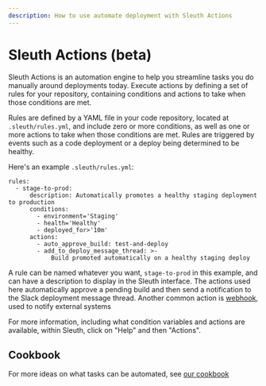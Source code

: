 ```yaml
---
description: How to use automate deployment with Sleuth Actions
---
```


# Sleuth Actions \(beta\)

Sleuth Actions is an automation engine to help you streamline tasks you do manually around deployments today. Execute actions by defining a set of rules for your repository, containing conditions and actions to take when those conditions are met.

Rules are defined by a YAML file in your code repository, located at `.sleuth/rules.yml`, and include zero or more conditions, as well as one or more actions to take when those conditions are met. Rules are triggered by events such as a code deployment or a deploy being determined to be healthy.

Here's an example `.sleuth/rules.yml`:

```text
rules:
  - stage-to-prod:
      description: Automatically promotes a healthy staging deployment to production
      conditions:
        - environment='Staging'
        - health='Healthy'
        - deployed_for>'10m'
      actions:
        - auto_approve_build: test-and-deploy
        - add_to_deploy_message_thread: >-
            Build promoted automatically on a healthy staging deploy
```

A rule can be named whatever you want, `stage-to-prod` in this example, and can have a description to display in the 
Sleuth interface. The actions used here automatically approve a pending build and then send a notification to the Slack
deployment message thread. Another common action is [webhook](webhook.md), used to notify 
external systems

For more information, including what condition variables and actions are available, within Sleuth, click on "Help" and then "Actions".

## Cookbook

For more ideas on what tasks can be automated, see [our cookbook](cookbook.md)

